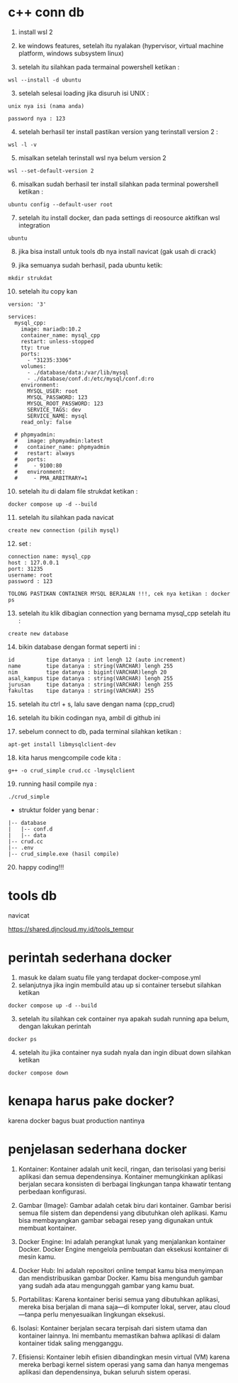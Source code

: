 # c++ conn db
1. install wsl 2

2. ke windows features, setelah itu nyalakan (hypervisor, virtual machine platform, windows subsystem linux)

3. setelah itu silahkan pada termainal powershell ketikan : 
```
wsl --install -d ubuntu
```
3. setelah selesai loading jika disuruh isi UNIX :
```
unix nya isi (nama anda)
```
```
password nya : 123
```
4. setelah berhasil ter install pastikan version yang terinstall version 2 : 
```
wsl -l -v 
```
5. misalkan setelah terinstall wsl nya belum version 2 
```
wsl --set-default-version 2
```
6. misalkan sudah berhasil ter install silahkan pada terminal powershell ketikan : 
```
ubuntu config --default-user root
```
7. setelah itu install docker, dan pada settings di reosource aktifkan wsl integration 
```
ubuntu
```
8. jika bisa install untuk tools db nya install navicat (gak usah di crack)

9. jika semuanya sudah berhasil, pada ubuntu ketik:
```
mkdir strukdat
```
10. setelah itu copy kan 
```
version: '3'

services:
  mysql_cpp:
    image: mariadb:10.2
    container_name: mysql_cpp
    restart: unless-stopped
    tty: true
    ports:
      - "31235:3306"
    volumes:
      - ./database/data:/var/lib/mysql
      - ./database/conf.d:/etc/mysql/conf.d:ro
    environment:
      MYSQL_USER: root
      MYSQL_PASSWORD: 123
      MYSQL_ROOT_PASSWORD: 123
      SERVICE_TAGS: dev
      SERVICE_NAME: mysql
    read_only: false

  # phpmyadmin:
  #   image: phpmyadmin:latest
  #   container_name: phpmyadmin
  #   restart: always
  #   ports:
  #     - 9100:80
  #   environment:
  #     - PMA_ARBITRARY=1

```
10. setelah itu di dalam file strukdat ketikan : 
```
docker compose up -d --build
```
11. setelah itu silahkan pada navicat 
```
create new connection (pilih mysql)
```
12. set : 
```
connection name: mysql_cpp
host : 127.0.0.1
port: 31235
username: root
password : 123

TOLONG PASTIKAN CONTAINER MYSQL BERJALAN !!!, cek nya ketikan : docker ps 
```
13. setelah itu klik dibagian connection yang bernama mysql_cpp setelah itu :
```
create new database
```

14. bikin database dengan format seperti ini : 
```
id          tipe datanya : int lengh 12 (auto increment)
name        tipe datanya : string(VARCHAR) lengh 255 
nim         tipe datanya : bigint(VARCHAR)lengh 20
asal_kampus tipe datanya : string(VARCHAR) lengh 255
jurusan     tipe datanya : string(VARCHAR) lengh 255
fakultas    tipe datanya : string(VARCHAR) 255
```

15. setelah itu ctrl + s, lalu save dengan nama (cpp_crud)

16. setelah itu bikin codingan nya, ambil di github ini

17. sebelum connect to db, pada terminal silahkan ketikan : 
```
apt-get install libmysqlclient-dev
```
18. kita harus mengcompile code kita : 
```
g++ -o crud_simple crud.cc -lmysqlclient
```
19. running hasil compile nya : 
```
./crud_simple
```
- struktur folder yang benar : 
```plaintext
|-- database
|   |-- conf.d
|   |-- data
|-- crud.cc
|-- .env
|-- crud_simple.exe (hasil compile)
```


20. happy coding!!!

# tools db
navicat

https://shared.djncloud.my.id/tools_tempur

# perintah sederhana docker
1. masuk ke dalam suatu file yang terdapat docker-compose.yml
2. selanjutnya jika ingin membuild atau up si container tersebut silahkan ketikan 
```
docker compose up -d --build 
```

3. setelah itu silahkan cek container nya apakah sudah running apa belum, dengan lakukan perintah
```
docker ps 
```

4. setelah itu jika container nya sudah nyala dan ingin dibuat down silahkan ketikan 
```
docker compose down
```

# kenapa harus pake docker?
karena docker bagus buat production nantinya

# penjelasan sederhana docker 
1. Kontainer: Kontainer adalah unit kecil, ringan, dan terisolasi yang berisi aplikasi dan semua dependensinya. Kontainer memungkinkan aplikasi berjalan secara konsisten di berbagai lingkungan tanpa khawatir tentang perbedaan konfigurasi.

2. Gambar (Image): Gambar adalah cetak biru dari kontainer. Gambar berisi semua file sistem dan dependensi yang dibutuhkan oleh aplikasi. Kamu bisa membayangkan gambar sebagai resep yang digunakan untuk membuat kontainer.

3. Docker Engine: Ini adalah perangkat lunak yang menjalankan kontainer Docker. Docker Engine mengelola pembuatan dan eksekusi kontainer di mesin kamu.

4. Docker Hub: Ini adalah repositori online tempat kamu bisa menyimpan dan mendistribusikan gambar Docker. Kamu bisa mengunduh gambar yang sudah ada atau mengunggah gambar yang kamu buat.

5. Portabilitas: Karena kontainer berisi semua yang dibutuhkan aplikasi, mereka bisa berjalan di mana saja—di komputer lokal, server, atau cloud—tanpa perlu menyesuaikan lingkungan eksekusi.

6. Isolasi: Kontainer berjalan secara terpisah dari sistem utama dan kontainer lainnya. Ini membantu memastikan bahwa aplikasi di dalam kontainer tidak saling mengganggu.

7. Efisiensi: Kontainer lebih efisien dibandingkan mesin virtual (VM) karena mereka berbagi kernel sistem operasi yang sama dan hanya mengemas aplikasi dan dependensinya, bukan seluruh sistem operasi.
